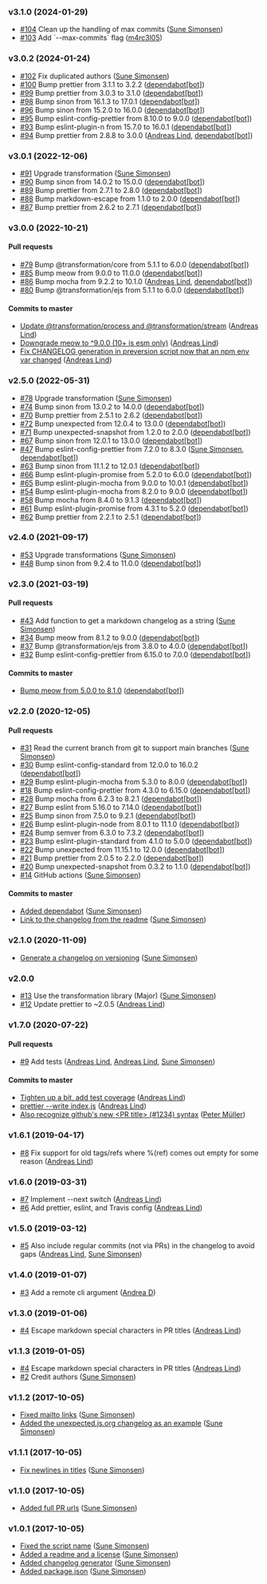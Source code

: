 ### v3.1.0 (2024-01-29)

- [#104](https://github.com/sunesimonsen/offline-github-changelog/pull/104) Clean up the handling of max commits ([Sune Simonsen](mailto:sune@we-knowhow.dk))
- [#103](https://github.com/sunesimonsen/offline-github-changelog/pull/103) Add \`--max-commits\` flag ([m4rc3l05](mailto:15786310+M4RC3L05@users.noreply.github.com))

### v3.0.2 (2024-01-24)

- [#102](https://github.com/sunesimonsen/offline-github-changelog/pull/102) Fix duplicated authors ([Sune Simonsen](mailto:sune@we-knowhow.dk))
- [#100](https://github.com/sunesimonsen/offline-github-changelog/pull/100) Bump prettier from 3.1.1 to 3.2.2 ([dependabot[bot]](mailto:49699333+dependabot[bot]@users.noreply.github.com))
- [#99](https://github.com/sunesimonsen/offline-github-changelog/pull/99) Bump prettier from 3.0.3 to 3.1.0 ([dependabot[bot]](mailto:49699333+dependabot[bot]@users.noreply.github.com))
- [#98](https://github.com/sunesimonsen/offline-github-changelog/pull/98) Bump sinon from 16.1.3 to 17.0.1 ([dependabot[bot]](mailto:49699333+dependabot[bot]@users.noreply.github.com))
- [#96](https://github.com/sunesimonsen/offline-github-changelog/pull/96) Bump sinon from 15.2.0 to 16.0.0 ([dependabot[bot]](mailto:49699333+dependabot[bot]@users.noreply.github.com))
- [#95](https://github.com/sunesimonsen/offline-github-changelog/pull/95) Bump eslint-config-prettier from 8.10.0 to 9.0.0 ([dependabot[bot]](mailto:49699333+dependabot[bot]@users.noreply.github.com))
- [#93](https://github.com/sunesimonsen/offline-github-changelog/pull/93) Bump eslint-plugin-n from 15.7.0 to 16.0.1 ([dependabot[bot]](mailto:49699333+dependabot[bot]@users.noreply.github.com))
- [#94](https://github.com/sunesimonsen/offline-github-changelog/pull/94) Bump prettier from 2.8.8 to 3.0.0 ([Andreas Lind](mailto:andreaslindpetersen@gmail.com), [dependabot[bot]](mailto:49699333+dependabot[bot]@users.noreply.github.com))

### v3.0.1 (2022-12-06)

- [#91](https://github.com/sunesimonsen/offline-github-changelog/pull/91) Upgrade transformation ([Sune Simonsen](mailto:sune@we-knowhow.dk))
- [#90](https://github.com/sunesimonsen/offline-github-changelog/pull/90) Bump sinon from 14.0.2 to 15.0.0 ([dependabot[bot]](mailto:49699333+dependabot[bot]@users.noreply.github.com))
- [#89](https://github.com/sunesimonsen/offline-github-changelog/pull/89) Bump prettier from 2.7.1 to 2.8.0 ([dependabot[bot]](mailto:49699333+dependabot[bot]@users.noreply.github.com))
- [#88](https://github.com/sunesimonsen/offline-github-changelog/pull/88) Bump markdown-escape from 1.1.0 to 2.0.0 ([dependabot[bot]](mailto:49699333+dependabot[bot]@users.noreply.github.com))
- [#87](https://github.com/sunesimonsen/offline-github-changelog/pull/87) Bump prettier from 2.6.2 to 2.7.1 ([dependabot[bot]](mailto:49699333+dependabot[bot]@users.noreply.github.com))

### v3.0.0 (2022-10-21)

#### Pull requests

- [#79](https://github.com/sunesimonsen/offline-github-changelog/pull/79) Bump @transformation\/core from 5.1.1 to 6.0.0 ([dependabot[bot]](mailto:49699333+dependabot[bot]@users.noreply.github.com))
- [#85](https://github.com/sunesimonsen/offline-github-changelog/pull/85) Bump meow from 9.0.0 to 11.0.0 ([dependabot[bot]](mailto:49699333+dependabot[bot]@users.noreply.github.com))
- [#86](https://github.com/sunesimonsen/offline-github-changelog/pull/86) Bump mocha from 9.2.2 to 10.1.0 ([Andreas Lind](mailto:andreaslindpetersen@gmail.com), [dependabot[bot]](mailto:49699333+dependabot[bot]@users.noreply.github.com))
- [#80](https://github.com/sunesimonsen/offline-github-changelog/pull/80) Bump @transformation\/ejs from 5.1.1 to 6.0.0 ([dependabot[bot]](mailto:49699333+dependabot[bot]@users.noreply.github.com))

#### Commits to master

- [Update @transformation\/process and @transformation\/stream](https://github.com/sunesimonsen/offline-github-changelog/commit/25fa63fac7a4b7cf3c93a3d047376d8c8bd6e8aa) ([Andreas Lind](mailto:andreaslindpetersen@gmail.com))
- [Downgrade meow to ^9.0.0 \(10+ is esm only\)](https://github.com/sunesimonsen/offline-github-changelog/commit/75c4422032c2b43668c638446a7be92216c675f0) ([Andreas Lind](mailto:andreaslindpetersen@gmail.com))
- [Fix CHANGELOG generation in preversion script now that an npm env var changed](https://github.com/sunesimonsen/offline-github-changelog/commit/e058f4f1bb049f4e129d08087237c7d966b5080c) ([Andreas Lind](mailto:andreaslindpetersen@gmail.com))

### v2.5.0 (2022-05-31)

- [#78](https://github.com/sunesimonsen/offline-github-changelog/pull/78) Upgrade transformation ([Sune Simonsen](mailto:sune@we-knowhow.dk))
- [#74](https://github.com/sunesimonsen/offline-github-changelog/pull/74) Bump sinon from 13.0.2 to 14.0.0 ([dependabot[bot]](mailto:49699333+dependabot[bot]@users.noreply.github.com))
- [#70](https://github.com/sunesimonsen/offline-github-changelog/pull/70) Bump prettier from 2.5.1 to 2.6.2 ([dependabot[bot]](mailto:49699333+dependabot[bot]@users.noreply.github.com))
- [#72](https://github.com/sunesimonsen/offline-github-changelog/pull/72) Bump unexpected from 12.0.4 to 13.0.0 ([dependabot[bot]](mailto:49699333+dependabot[bot]@users.noreply.github.com))
- [#71](https://github.com/sunesimonsen/offline-github-changelog/pull/71) Bump unexpected-snapshot from 1.2.0 to 2.0.0 ([dependabot[bot]](mailto:49699333+dependabot[bot]@users.noreply.github.com))
- [#67](https://github.com/sunesimonsen/offline-github-changelog/pull/67) Bump sinon from 12.0.1 to 13.0.0 ([dependabot[bot]](mailto:49699333+dependabot[bot]@users.noreply.github.com))
- [#47](https://github.com/sunesimonsen/offline-github-changelog/pull/47) Bump eslint-config-prettier from 7.2.0 to 8.3.0 ([Sune Simonsen](mailto:sune@we-knowhow.dk), [dependabot[bot]](mailto:49699333+dependabot[bot]@users.noreply.github.com))
- [#63](https://github.com/sunesimonsen/offline-github-changelog/pull/63) Bump sinon from 11.1.2 to 12.0.1 ([dependabot[bot]](mailto:49699333+dependabot[bot]@users.noreply.github.com))
- [#66](https://github.com/sunesimonsen/offline-github-changelog/pull/66) Bump eslint-plugin-promise from 5.2.0 to 6.0.0 ([dependabot[bot]](mailto:49699333+dependabot[bot]@users.noreply.github.com))
- [#65](https://github.com/sunesimonsen/offline-github-changelog/pull/65) Bump eslint-plugin-mocha from 9.0.0 to 10.0.1 ([dependabot[bot]](mailto:49699333+dependabot[bot]@users.noreply.github.com))
- [#54](https://github.com/sunesimonsen/offline-github-changelog/pull/54) Bump eslint-plugin-mocha from 8.2.0 to 9.0.0 ([dependabot[bot]](mailto:49699333+dependabot[bot]@users.noreply.github.com))
- [#58](https://github.com/sunesimonsen/offline-github-changelog/pull/58) Bump mocha from 8.4.0 to 9.1.3 ([dependabot[bot]](mailto:49699333+dependabot[bot]@users.noreply.github.com))
- [#61](https://github.com/sunesimonsen/offline-github-changelog/pull/61) Bump eslint-plugin-promise from 4.3.1 to 5.2.0 ([dependabot[bot]](mailto:49699333+dependabot[bot]@users.noreply.github.com))
- [#62](https://github.com/sunesimonsen/offline-github-changelog/pull/62) Bump prettier from 2.2.1 to 2.5.1 ([dependabot[bot]](mailto:49699333+dependabot[bot]@users.noreply.github.com))

### v2.4.0 (2021-09-17)

- [#53](https://github.com/sunesimonsen/offline-github-changelog/pull/53) Upgrade transformations ([Sune Simonsen](mailto:sune@we-knowhow.dk))
- [#48](https://github.com/sunesimonsen/offline-github-changelog/pull/48) Bump sinon from 9.2.4 to 11.0.0 ([dependabot[bot]](mailto:49699333+dependabot[bot]@users.noreply.github.com))

### v2.3.0 (2021-03-19)

#### Pull requests

- [#43](https://github.com/sunesimonsen/offline-github-changelog/pull/43) Add function to get a markdown changelog as a string ([Sune Simonsen](mailto:sune@we-knowhow.dk))
- [#34](https://github.com/sunesimonsen/offline-github-changelog/pull/34) Bump meow from 8.1.2 to 9.0.0 ([dependabot[bot]](mailto:49699333+dependabot[bot]@users.noreply.github.com))
- [#37](https://github.com/sunesimonsen/offline-github-changelog/pull/37) Bump @transformation\/ejs from 3.8.0 to 4.0.0 ([dependabot[bot]](mailto:49699333+dependabot[bot]@users.noreply.github.com))
- [#32](https://github.com/sunesimonsen/offline-github-changelog/pull/32) Bump eslint-config-prettier from 6.15.0 to 7.0.0 ([dependabot[bot]](mailto:49699333+dependabot[bot]@users.noreply.github.com))

#### Commits to master

- [Bump meow from 5.0.0 to 8.1.0](https://github.com/sunesimonsen/offline-github-changelog/commit/b1ba32a3d586eec0dde3c94dc338b4a7de528d29) ([dependabot[bot]](mailto:49699333+dependabot[bot]@users.noreply.github.com))

### v2.2.0 (2020-12-05)

#### Pull requests

- [#31](https://github.com/sunesimonsen/offline-github-changelog/pull/31) Read the current branch from git to support main branches ([Sune Simonsen](mailto:sune@we-knowhow.dk))
- [#30](https://github.com/sunesimonsen/offline-github-changelog/pull/30) Bump eslint-config-standard from 12.0.0 to 16.0.2 ([dependabot[bot]](mailto:49699333+dependabot[bot]@users.noreply.github.com))
- [#29](https://github.com/sunesimonsen/offline-github-changelog/pull/29) Bump eslint-plugin-mocha from 5.3.0 to 8.0.0 ([dependabot[bot]](mailto:49699333+dependabot[bot]@users.noreply.github.com))
- [#18](https://github.com/sunesimonsen/offline-github-changelog/pull/18) Bump eslint-config-prettier from 4.3.0 to 6.15.0 ([dependabot[bot]](mailto:49699333+dependabot[bot]@users.noreply.github.com))
- [#28](https://github.com/sunesimonsen/offline-github-changelog/pull/28) Bump mocha from 6.2.3 to 8.2.1 ([dependabot[bot]](mailto:49699333+dependabot[bot]@users.noreply.github.com))
- [#27](https://github.com/sunesimonsen/offline-github-changelog/pull/27) Bump eslint from 5.16.0 to 7.14.0 ([dependabot[bot]](mailto:49699333+dependabot[bot]@users.noreply.github.com))
- [#25](https://github.com/sunesimonsen/offline-github-changelog/pull/25) Bump sinon from 7.5.0 to 9.2.1 ([dependabot[bot]](mailto:49699333+dependabot[bot]@users.noreply.github.com))
- [#26](https://github.com/sunesimonsen/offline-github-changelog/pull/26) Bump eslint-plugin-node from 8.0.1 to 11.1.0 ([dependabot[bot]](mailto:49699333+dependabot[bot]@users.noreply.github.com))
- [#24](https://github.com/sunesimonsen/offline-github-changelog/pull/24) Bump semver from 6.3.0 to 7.3.2 ([dependabot[bot]](mailto:49699333+dependabot[bot]@users.noreply.github.com))
- [#23](https://github.com/sunesimonsen/offline-github-changelog/pull/23) Bump eslint-plugin-standard from 4.1.0 to 5.0.0 ([dependabot[bot]](mailto:49699333+dependabot[bot]@users.noreply.github.com))
- [#22](https://github.com/sunesimonsen/offline-github-changelog/pull/22) Bump unexpected from 11.15.1 to 12.0.0 ([dependabot[bot]](mailto:49699333+dependabot[bot]@users.noreply.github.com))
- [#21](https://github.com/sunesimonsen/offline-github-changelog/pull/21) Bump prettier from 2.0.5 to 2.2.0 ([dependabot[bot]](mailto:49699333+dependabot[bot]@users.noreply.github.com))
- [#20](https://github.com/sunesimonsen/offline-github-changelog/pull/20) Bump unexpected-snapshot from 0.3.2 to 1.1.0 ([dependabot[bot]](mailto:49699333+dependabot[bot]@users.noreply.github.com))
- [#14](https://github.com/sunesimonsen/offline-github-changelog/pull/14) GitHub actions ([Sune Simonsen](mailto:sune@we-knowhow.dk))

#### Commits to master

- [Added dependabot](https://github.com/sunesimonsen/offline-github-changelog/commit/27004ebc65444b3a554d948fa5a2749aab16f523) ([Sune Simonsen](mailto:sune@we-knowhow.dk))
- [Link to the changelog from the readme](https://github.com/sunesimonsen/offline-github-changelog/commit/135264db94c4330d2dd404c99b306725c4a79569) ([Sune Simonsen](mailto:sune@we-knowhow.dk))

### v2.1.0 (2020-11-09)

- [Generate a changelog on versioning](https://github.com/sunesimonsen/offline-github-changelog/commit/837512824b5b07403116ea448eeef8018fdcd399) ([Sune Simonsen](mailto:sune@we-knowhow.dk))

### v2.0.0

- [#13](https://github.com/sunesimonsen/offline-github-changelog/pull/13) Use the transformation library \(Major\) ([Sune Simonsen](mailto:sune@we-knowhow.dk))
- [#12](https://github.com/sunesimonsen/offline-github-changelog/pull/12) Update prettier to ~2.0.5 ([Andreas Lind](mailto:andreaslindpetersen@gmail.com))

### v1.7.0 (2020-07-22)

#### Pull requests

- [#9](https://github.com/sunesimonsen/offline-github-changelog/pull/9) Add tests ([Andreas Lind](mailto:andreas.lind@peakon.com), [Andreas Lind](mailto:andreaslindpetersen@gmail.com), [Sune Simonsen](mailto:sune@we-knowhow.dk))

#### Commits to master

- [Tighten up a bit, add test coverage](https://github.com/sunesimonsen/offline-github-changelog/commit/daa9eecceaee254eeda99bc878466043b0ddff7e) ([Andreas Lind](mailto:andreaslindpetersen@gmail.com))
- [prettier --write index.js](https://github.com/sunesimonsen/offline-github-changelog/commit/016a4274677b63a8fcf687be1fa8aabe91cabf26) ([Andreas Lind](mailto:andreaslindpetersen@gmail.com))
- [Also recognize github's new &lt;PR title&gt; \(\#1234\) syntax](https://github.com/sunesimonsen/offline-github-changelog/commit/51512c0a606ec8968c97fca1449f325cf10b6e07) ([Peter Müller](mailto:munter@fumle.dk))

### v1.6.1 (2019-04-17)

- [#8](https://github.com/sunesimonsen/offline-github-changelog/pull/8) Fix support for old tags\/refs where %\(ref\) comes out empty for some reason ([Andreas Lind](mailto:andreaslindpetersen@gmail.com))

### v1.6.0 (2019-03-31)

- [#7](https://github.com/sunesimonsen/offline-github-changelog/pull/7) Implement --next switch ([Andreas Lind](mailto:andreaslindpetersen@gmail.com))
- [#6](https://github.com/sunesimonsen/offline-github-changelog/pull/6) Add prettier, eslint, and Travis config ([Andreas Lind](mailto:andreaslindpetersen@gmail.com))

### v1.5.0 (2019-03-12)

- [#5](https://github.com/sunesimonsen/offline-github-changelog/pull/5) Also include regular commits \(not via PRs\) in the changelog to avoid gaps ([Andreas Lind](mailto:andreaslindpetersen@gmail.com), [Sune Simonsen](mailto:sune@we-knowhow.dk))

### v1.4.0 (2019-01-07)

- [#3](https://github.com/sunesimonsen/offline-github-changelog/pull/3) Add a remote cli argument ([Andrea D](mailto:nkjoep@gmail.com))

### v1.3.0 (2019-01-06)

- [#4](https://github.com/sunesimonsen/offline-github-changelog/pull/4) Escape markdown special characters in PR titles ([Andreas Lind](mailto:andreaslindpetersen@gmail.com))

### v1.1.3 (2019-01-05)

- [#4](https://github.com/sunesimonsen/offline-github-changelog/pull/4) Escape markdown special characters in PR titles ([Andreas Lind](mailto:andreaslindpetersen@gmail.com))
- [#2](https://github.com/sunesimonsen/offline-github-changelog/pull/2) Credit authors ([Sune Simonsen](mailto:sune@we-knowhow.dk))

### v1.1.2 (2017-10-05)

- [Fixed mailto links](https://github.com/sunesimonsen/offline-github-changelog/commit/8012dbdf6f873a8c825264c062b6141d8b2f2490) ([Sune Simonsen](mailto:sune@we-knowhow.dk))
- [Added the unexpected.js.org changelog as an example](https://github.com/sunesimonsen/offline-github-changelog/commit/56f5aa60d7e6627b77d68ca851faf4abdb41be1b) ([Sune Simonsen](mailto:sune@we-knowhow.dk))

### v1.1.1 (2017-10-05)

- [Fix newlines in titles](https://github.com/sunesimonsen/offline-github-changelog/commit/08ff6fe4253b8deb06d9ec631e5ff98dc0bcb143) ([Sune Simonsen](mailto:sune@we-knowhow.dk))

### v1.1.0 (2017-10-05)

- [Added full PR urls](https://github.com/sunesimonsen/offline-github-changelog/commit/7a8de449dadb62571bfb82192511b0a9f9890008) ([Sune Simonsen](mailto:sune@we-knowhow.dk))

### v1.0.1 (2017-10-05)

- [Fixed the script name](https://github.com/sunesimonsen/offline-github-changelog/commit/c3c53dbe11c0c0682939821daf33b34453958242) ([Sune Simonsen](mailto:sune@we-knowhow.dk))
- [Added a readme and a license](https://github.com/sunesimonsen/offline-github-changelog/commit/4bb297d8d2a85fd363f5217444f3a424b4f685b0) ([Sune Simonsen](mailto:sune@we-knowhow.dk))
- [Added changelog generator](https://github.com/sunesimonsen/offline-github-changelog/commit/fd8508e573f2aaf1834bcc3784d0cacaf94acdda) ([Sune Simonsen](mailto:sune@we-knowhow.dk))
- [Added package.json](https://github.com/sunesimonsen/offline-github-changelog/commit/11fec96aeb5d53a78ca9d5f8be24dd99607c7c35) ([Sune Simonsen](mailto:sune@we-knowhow.dk))
